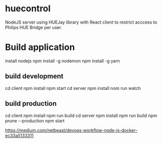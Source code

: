 # huecontrol
NodeJS server using HUEJay library with React client to restrict acccess to Philips HUE Bridge per user.


# Build application
install nodejs
npm install -g nodemon
npm install -g yarn



## build development
cd client
npm install
npm start
cd server
npm install
nom run watch

## build production
cd client
npm install
npm run build
cd server
npm install
npm run build
npm prune --production 
npm start

https://medium.com/netbeast/devops-workflow-node-js-docker-ec33a5133311